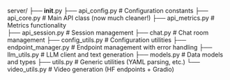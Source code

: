 
  server/
  ├── __init__.py
  ├── api_config.py           # Configuration constants
  ├── api_core.py            # Main API class (now much cleaner!)
  ├── api_metrics.py         # Metrics functionality  
  ├── api_session.py         # Session management
  ├── chat.py               # Chat room management
  ├── config_utils.py       # Configuration utilities
  ├── endpoint_manager.py   # Endpoint management with error handling
  ├── llm_utils.py         # LLM client and text generation
  ├── models.py            # Data models and types
  ├── utils.py             # Generic utilities (YAML parsing, etc.)
  └── video_utils.py       # Video generation (HF endpoints + Gradio)